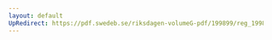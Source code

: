 ```yaml
---
layout: default
UpRedirect: https://pdf.swedeb.se/riksdagen-volumeG-pdf/199899/reg_199899/reg_199899_0140.pdf
---
```

